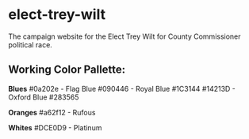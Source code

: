 # elect-trey-wilt

The campaign website for the Elect Trey Wilt for County Commissioner political race.

## Working Color Pallette:

**Blues**
#0a202e - Flag Blue
#090446 - Royal Blue
#1C3144
#14213D - Oxford Blue
#283565

**Oranges**
#a62f12 - Rufous

**Whites**
#DCE0D9 - Platinum
